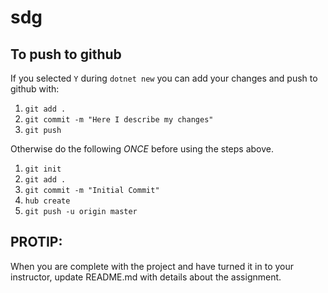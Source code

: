 # sdg

## To push to github

If you selected `Y` during `dotnet new` you can add your changes and push to github with:

1. `git add .`
1. `git commit -m "Here I describe my changes"`
1. `git push`

Otherwise do the following _ONCE_ before using the steps above.

1. `git init`
1. `git add .`
1. `git commit -m "Initial Commit"`
1. `hub create`
1. `git push -u origin master`

## PROTIP:

When you are complete with the project and have turned it in to your instructor, update README.md with details about the assignment.
